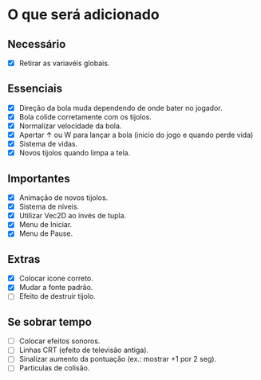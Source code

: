 # O que será adicionado

## Necessário
- [X] Retirar as variavéis globais.

## Essenciais
- [X] Direção da bola muda dependendo de onde bater no jogador.
- [X] Bola colide corretamente com os tijolos.
- [X] Normalizar velocidade da bola.
- [X] Apertar ↑ ou W para lançar a bola (inicio do jogo e quando perde vida)
- [X] Sistema de vidas.
- [X] Novos tijolos quando limpa a tela.

## Importantes 
- [X] Animação de novos tijolos.
- [X] Sistema de níveis.
- [X] Utilizar Vec2D ao invés de tupla.
- [X] Menu de Iniciar.
- [X] Menu de Pause.

## Extras
- [X] Colocar icone correto.
- [X] Mudar a fonte padrão.
- [ ] Efeito de destruir tijolo.

## Se sobrar tempo
- [ ] Colocar efeitos sonoros.
- [ ] Linhas CRT (efeito de televisão antiga).
- [ ] Sinalizar aumento da pontuação (ex.: mostrar +1 por 2 seg).
- [ ] Particulas de colisão.
